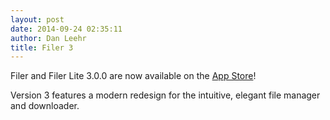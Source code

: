 ```yaml
---
layout: post
date: 2014-09-24 02:35:11
author: Dan Leehr
title: Filer 3
---
```


Filer and Filer Lite 3.0.0 are now available on the [App Store](http://appstore.com/filer)!

Version 3 features a modern redesign for the intuitive, elegant file manager and downloader.

&nbsp;

